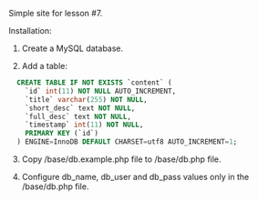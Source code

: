 Simple site for lesson #7.

Installation:

1. Create a MySQL database.

2. Add a table:

```sql
  CREATE TABLE IF NOT EXISTS `content` (
    `id` int(11) NOT NULL AUTO_INCREMENT,
    `title` varchar(255) NOT NULL,
    `short_desc` text NOT NULL,
    `full_desc` text NOT NULL,
    `timestamp` int(11) NOT NULL,
    PRIMARY KEY (`id`)
  ) ENGINE=InnoDB DEFAULT CHARSET=utf8 AUTO_INCREMENT=1;
```

3. Copy /base/db.example.php file to /base/db.php file.

4. Configure db_name, db_user and db_pass values only in the /base/db.php file.
